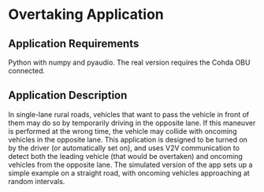 # Overtaking Application
## Application Requirements
Python with numpy and pyaudio.
The real version requires the Cohda OBU connected.

## Application Description
In single-lane rural roads, vehicles that want to pass the vehicle in front of them may do so by temporarily driving in the opposite lane. If this maneuver is performed at the wrong time, the vehicle may collide with oncoming vehicles in the opposite lane. This application is designed to be turned on by the driver (or automatically set on), and uses V2V communication to detect both the leading vehicle (that would be overtaken) and oncoming vehicles from the opposite lane.
The simulated version of the app sets up a simple example on a straight road, with oncoming vehicles approaching at random intervals.